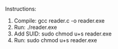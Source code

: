 Instructions:

1. Compile: gcc reader.c -o reader.exe
2. Run: ./reader.exe
3. Add SUID: sudo chmod u+s reader.exe
4. Run: sudo chmod u+s reader.exe
